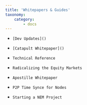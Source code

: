 ```yaml
---
title: 'Whitepapers & Guides'
taxonomy:
    category:
        - docs
---
```


*     [Dev Updates]()
*     [Catapult Whitepaper]()
*     Technical Reference
*     Radicalizing the Equity Markets
*     Apostille Whitepaper
*     P2P Time Synce for Nodes
*     Starting a NEM Project